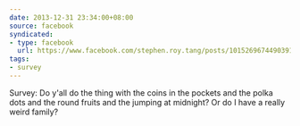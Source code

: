 ```yaml
---
date: 2013-12-31 23:34:00+08:00
source: facebook
syndicated:
- type: facebook
  url: https://www.facebook.com/stephen.roy.tang/posts/10152696744903912
tags:
- survey
---
```


Survey: Do y'all do the thing with the coins in the pockets and the polka dots and the round fruits and the jumping at midnight? Or do I have a really weird family?